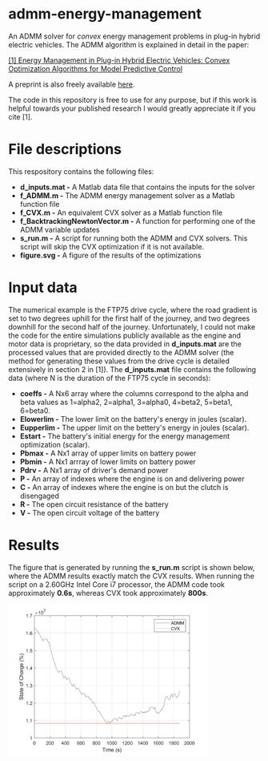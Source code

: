 # admm-energy-management
An ADMM solver for _convex_ energy management problems in plug-in hybrid electric vehicles. The ADMM algorithm is explained in detail in the paper:

[[1] Energy Management in Plug-in Hybrid Electric Vehicles: Convex Optimization Algorithms for Model Predictive Control](https://ieeexplore.ieee.org/document/8816673)

A preprint is also freely available [here](https://arxiv.org/abs/1902.07728).

The code in this repository is free to use for any purpose, but if this work is helpful towards your published research I would greatly appreciate it if you cite [1]. 

# File descriptions

This respository contains the following files:

- __d_inputs.mat -__ A Matlab data file that contains the inputs for the solver
- __f_ADMM.m -__ The ADMM energy management solver as a Matlab function file
- __f_CVX.m -__ An equivalent CVX solver as a Matlab function file
- __f_BacktrackingNewtonVector.m -__ A function for performing one of the ADMM variable updates
- __s_run.m -__ A script for running both the ADMM and CVX solvers. This script will skip the CVX optimization if it is not available.
- __figure.svg -__ A figure of the results of the optimizations

# Input data

The numerical example is the FTP75 drive cycle, where the road gradient is set to two degrees uphill for the first half of the journey, and two degrees downhill for the second half of the journey. Unfortunately, I could not make the code for the entire simulations publicly available as the engine and motor data is proprietary, so the data provided in __d_inputs.mat__ are the processed values that are provided directly to the ADMM solver (the method for generating these values from the drive cycle is detailed extensively in section 2 in [1]). The __d_inputs.mat__ file contains the following data (where N is the duration of the FTP75 cycle in seconds):

- __coeffs -__ A Nx6 array where the columns correspond to the alpha and beta values as 1=alpha2, 2=alpha1, 3=alpha0, 4=beta2, 5=beta1, 6=beta0.
- __Elowerlim -__ The lower limit on the battery's energy in joules (scalar).
- __Eupperlim -__ The upper limit on the bettery's energy in joules (scalar).
- __Estart -__ The battery's initial energy for the energy management optimization (scalar).
- __Pbmax -__ A Nx1 array of upper limits on battery power
- __Pbmin -__ A Nx1 arrray of lower limits on battery power
- __Pdrv -__ A Nx1 array of driver's demand power
- __P -__ An array of indexes where the engine is on and delivering power
- __C -__ An array of indexes where the engine is on but the clutch is disengaged
- __R -__ The open circuit resistance of the battery
- __V -__ The open circuit voltage of the battery

# Results

The figure that is generated by running the __s_run.m__ script is shown below, where the ADMM results exactly match the CVX results. When running the script on a 2.60GHz Intel Core i7 processor, the ADMM code took approximately __0.6s__, whereas CVX took approximately __800s__.

<img src="figure.svg" width="400"/>

